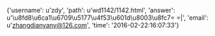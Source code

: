 {'username': u'zdy', 'path': u'wd1142/1142.html', 'answer': u'\u8fd8\u6ca1\u6709\u5177\u4f53\u601d\u8003\u8fc7= =|', 'email': u'zhangdianyany@126.com', 'time': '2016-02-22:16:07:33'}